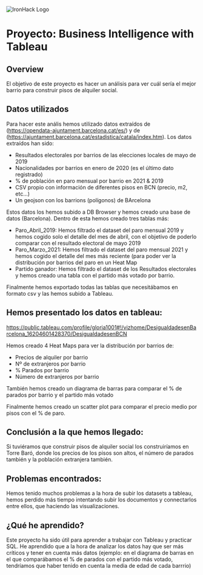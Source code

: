 ![IronHack Logo](https://s3-eu-west-1.amazonaws.com/ih-materials/uploads/upload_d5c5793015fec3be28a63c4fa3dd4d55.png)

# Proyecto: Business Intelligence with Tableau

## Overview

El objetivo de este proyecto es hacer un análisis para ver cuál sería el mejor barrio para construir pisos de alquiler social. 

## Datos utilizados

Para hacer este anális hemos utilizado datos extraídos de (https://opendata-ajuntament.barcelona.cat/es/) y de (https://ajuntament.barcelona.cat/estadistica/catala/index.htm). Los datos extraídos han sido: 

* Resultados electorales por barrios de las elecciones locales de mayo de 2019 
* Nacionalidades por barrios en enero de 2020 (es el último dato registrado)
* % de población en paro  mensual por barrio en 2021 & 2019
* CSV propio con información de diferentes pisos en BCN (precio, m2, etc...)
* Un geojson con los barrions (polígonos) de BArcelona 

Estos datos los hemos subido a DB Browser y hemos creado una base de datos (Barcelona). Dentro de esta hemos creado tres tablas más: 

- Paro_Abril_2019: Hemos filtrado el dataset del paro mensual 2019 y hemos cogido solo el detalle del mes de abril, con el objetivo de poderlo comparar con el resultado electoral de mayo 2019 
- Paro_Marzo_2021: Hemos filtrado el dataset del paro mensual 2021 y hemos cogido el detalle del mes más reciente (para poder ver la distribución por barrios del paro en un Heat Map
- Partido ganador: Hemos filtrado el dataset de los Resultados electorales y hemos creado una tabla con el partido más votado por barrio. 

Finalmente hemos exportado todas las tablas que necesitábamos en formato csv y las hemos subido a Tableau. 

## Hemos presentado los datos en tableau: 

https://public.tableau.com/profile/gloria1001#!/vizhome/DesigualdadesenBarcelona_16204601428370/DesigualdadesenBCN

Hemos creado 4 Heat Maps para ver la distribución por barrios de: 

* Precios de alquiler por barrio
* Nº de extranjeros por barrio 
* % Parados por barrio 
* Número de extranjeros por barrio 

También hemos creado un diagrama de barras para comparar el % de parados por barrio y el partido más votado

Finalmente hemos creado un scatter plot para comparar el precio medio por pisos con el % de paro. 

## Conclusión a la que hemos llegado: 

Si tuviéramos que construir pisos de alquiler social los construiríamos en Torre Baró, donde los precios de los pisos son altos, el número de parados también y la población extranjera también. 

## Problemas encontrados: 

Hemos tenido muchos problemas a la hora de subir los datasets a tableau, hemos perdido más tiempo intentando subir los documentos y connectarlos entre ellos,  que haciendo las visualizaciones. 

## ¿Qué he aprendido?

Este proyecto ha sido útil para aprender a trabajar con Tableau y practicar SQL. He aprendido que a la hora de analizar los datos hay que ser más críticos y tener en cuenta más datos (ejemplo: en el diagrama de barras en el que comparábamos el % de parados con el partido más votado, tendríamos que haber tenido en cuenta la media de edad de cada barrrio)
